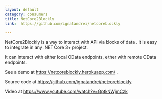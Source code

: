 ```yaml
---
layout: default
category: consumers
title: NetCore2Blockly 
link:  https://github.com/ignatandrei/netcoreblockly

---
```


 NetCore2Blockly is a way to interact with API via blocks of data . It is easy to integrate in any .NET Core 3+ project.
 
 It can interact with either local OData endpoints, either with remote OData endpoints.
 
 See a demo at https://netcoreblockly.herokuapp.com/ .
 
 Source code at https://github.com/ignatandrei/netcoreblockly
 
 Video at https://www.youtube.com/watch?v=GptkNWjmCzk

